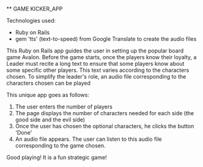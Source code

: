 
** GAME KICKER_APP

Technologies used: 
 * Ruby on Rails
 * gem 'tts' (text-to-speed) from Google Translate to create the audio files 

This Ruby on Rails app guides the user in setting up the popular board game  Avalon.
Before the game starts, once the players know their loyalty, a Leader must recite a long text to ensure that some players know about some specific other players. This text varies according to the characters chosen. To simplify the leader's role, an audio file corresponding to the characters chosen can be played

This unique app goes as follows:
1. The user enters the number of players
2. The page displays the number of characters needed for each side (the good side and the evil side)
3. Once the user has chosen the optional characters, he clicks  the button 'Done'
4. An audio file appears. The user can listen to this audio file corresponding to the game chosen.

Good playing! It is a fun strategic game!